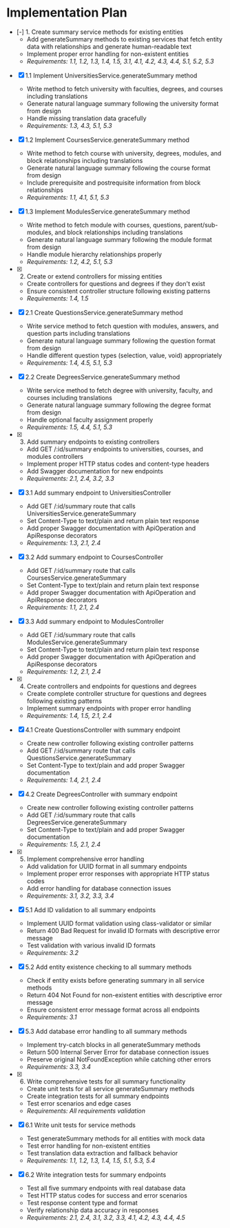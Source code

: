 # Implementation Plan

- [-] 1. Create summary service methods for existing entities
  - Add generateSummary methods to existing services that fetch entity data with relationships and generate human-readable text
  - Implement proper error handling for non-existent entities
  - _Requirements: 1.1, 1.2, 1.3, 1.4, 1.5, 3.1, 4.1, 4.2, 4.3, 4.4, 5.1, 5.2, 5.3_

- [x] 1.1 Implement UniversitiesService.generateSummary method
  - Write method to fetch university with faculties, degrees, and courses including translations
  - Generate natural language summary following the university format from design
  - Handle missing translation data gracefully
  - _Requirements: 1.3, 4.3, 5.1, 5.3_

- [x] 1.2 Implement CoursesService.generateSummary method
  - Write method to fetch course with university, degrees, modules, and block relationships including translations
  - Generate natural language summary following the course format from design
  - Include prerequisite and postrequisite information from block relationships
  - _Requirements: 1.1, 4.1, 5.1, 5.3_

- [x] 1.3 Implement ModulesService.generateSummary method
  - Write method to fetch module with courses, questions, parent/sub-modules, and block relationships including translations
  - Generate natural language summary following the module format from design
  - Handle module hierarchy relationships properly
  - _Requirements: 1.2, 4.2, 5.1, 5.3_

- [x] 2. Create or extend controllers for missing entities
  - Create controllers for questions and degrees if they don't exist
  - Ensure consistent controller structure following existing patterns
  - _Requirements: 1.4, 1.5_

- [x] 2.1 Create QuestionsService.generateSummary method
  - Write service method to fetch question with modules, answers, and question parts including translations
  - Generate natural language summary following the question format from design
  - Handle different question types (selection, value, void) appropriately
  - _Requirements: 1.4, 4.5, 5.1, 5.3_

- [x] 2.2 Create DegreesService.generateSummary method
  - Write service method to fetch degree with university, faculty, and courses including translations
  - Generate natural language summary following the degree format from design
  - Handle optional faculty assignment properly
  - _Requirements: 1.5, 4.4, 5.1, 5.3_

- [x] 3. Add summary endpoints to existing controllers
  - Add GET /:id/summary endpoints to universities, courses, and modules controllers
  - Implement proper HTTP status codes and content-type headers
  - Add Swagger documentation for new endpoints
  - _Requirements: 2.1, 2.4, 3.2, 3.3_

- [x] 3.1 Add summary endpoint to UniversitiesController
  - Add GET /:id/summary route that calls UniversitiesService.generateSummary
  - Set Content-Type to text/plain and return plain text response
  - Add proper Swagger documentation with ApiOperation and ApiResponse decorators
  - _Requirements: 1.3, 2.1, 2.4_

- [x] 3.2 Add summary endpoint to CoursesController
  - Add GET /:id/summary route that calls CoursesService.generateSummary
  - Set Content-Type to text/plain and return plain text response
  - Add proper Swagger documentation with ApiOperation and ApiResponse decorators
  - _Requirements: 1.1, 2.1, 2.4_

- [x] 3.3 Add summary endpoint to ModulesController
  - Add GET /:id/summary route that calls ModulesService.generateSummary
  - Set Content-Type to text/plain and return plain text response
  - Add proper Swagger documentation with ApiOperation and ApiResponse decorators
  - _Requirements: 1.2, 2.1, 2.4_

- [x] 4. Create controllers and endpoints for questions and degrees
  - Create complete controller structure for questions and degrees following existing patterns
  - Implement summary endpoints with proper error handling
  - _Requirements: 1.4, 1.5, 2.1, 2.4_

- [x] 4.1 Create QuestionsController with summary endpoint
  - Create new controller following existing controller patterns
  - Add GET /:id/summary route that calls QuestionsService.generateSummary
  - Set Content-Type to text/plain and add proper Swagger documentation
  - _Requirements: 1.4, 2.1, 2.4_

- [x] 4.2 Create DegreesController with summary endpoint
  - Create new controller following existing controller patterns
  - Add GET /:id/summary route that calls DegreesService.generateSummary
  - Set Content-Type to text/plain and add proper Swagger documentation
  - _Requirements: 1.5, 2.1, 2.4_

- [x] 5. Implement comprehensive error handling
  - Add validation for UUID format in all summary endpoints
  - Implement proper error responses with appropriate HTTP status codes
  - Add error handling for database connection issues
  - _Requirements: 3.1, 3.2, 3.3, 3.4_

- [x] 5.1 Add ID validation to all summary endpoints
  - Implement UUID format validation using class-validator or similar
  - Return 400 Bad Request for invalid ID formats with descriptive error message
  - Test validation with various invalid ID formats
  - _Requirements: 3.2_

- [x] 5.2 Add entity existence checking to all summary methods
  - Check if entity exists before generating summary in all service methods
  - Return 404 Not Found for non-existent entities with descriptive error message
  - Ensure consistent error message format across all endpoints
  - _Requirements: 3.1_

- [x] 5.3 Add database error handling to all summary methods
  - Implement try-catch blocks in all generateSummary methods
  - Return 500 Internal Server Error for database connection issues
  - Preserve original NotFoundException while catching other errors
  - _Requirements: 3.3, 3.4_

- [x] 6. Write comprehensive tests for all summary functionality
  - Create unit tests for all service generateSummary methods
  - Create integration tests for all summary endpoints
  - Test error scenarios and edge cases
  - _Requirements: All requirements validation_

- [x] 6.1 Write unit tests for service methods
  - Test generateSummary methods for all entities with mock data
  - Test error handling for non-existent entities
  - Test translation data extraction and fallback behavior
  - _Requirements: 1.1, 1.2, 1.3, 1.4, 1.5, 5.1, 5.3, 5.4_

- [x] 6.2 Write integration tests for summary endpoints
  - Test all five summary endpoints with real database data
  - Test HTTP status codes for success and error scenarios
  - Test response content type and format
  - Verify relationship data accuracy in responses
  - _Requirements: 2.1, 2.4, 3.1, 3.2, 3.3, 4.1, 4.2, 4.3, 4.4, 4.5_
